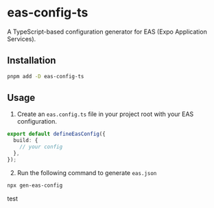 # eas-config-ts

A TypeScript-based configuration generator for EAS (Expo Application Services).

## Installation

```bash
pnpm add -D eas-config-ts
```

## Usage

1. Create an `eas.config.ts` file in your project root with your EAS configuration.

```typescript
export default defineEasConfig({
  build: {
    // your config
  },
});
```

2. Run the following command to generate `eas.json`

```bash
npx gen-eas-config
```

test
